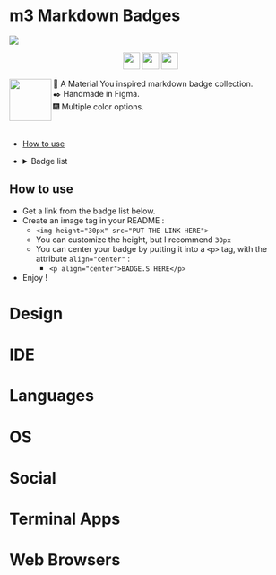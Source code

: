 # m3 Markdown Badges
<img src="https://pictshare.net/4hjgj1.png">

<p align="center">
  <img height="30px" src="https://ziadoua.github.io/m3-Markdown-Badges/badges/Markdown/markdown1.svg">
  <img height="30px" src="https://ziadoua.github.io/m3-Markdown-Badges/badges/HTML/html2.svg">
  <img height="30px" src="https://ziadoua.github.io/m3-Markdown-Badges/badges/CSS/css2.svg">
</p>

<img align="left" height="75px" src="https://pictshare.net/9nezj5.png">
🏅 A Material You inspired markdown badge collection.
<br>
✒️ Handmade in Figma.
<br>
🎆 Multiple color options.

<br>
<br>
<br>

- [How to use](#how-to-use)
- <details><summary>Badge list</summary>

  - Static badges
    - [Design](#design)
    - [IDE](#ide)
    - [Languages](#languages)
    - [OS](#os)
    - [Social](#social)
    - [Terminal Apps](#terminal-apps)
    - [Web Browsers](#web-browsers)

</details>

## How to use

- Get a link from the badge list below.
- Create an image tag in your README :
  - `<img height="30px" src="PUT THE LINK HERE">`
  - You can customize the height, but I recommend `30px`
  - You can center your badge by putting it into a `<p>` tag, with the attribute `align="center"` :
    - `<p align="center">BADGE.S HERE</p>`
- Enjoy !

# Design
# IDE
# Languages
# OS
# Social
# Terminal Apps
# Web Browsers
